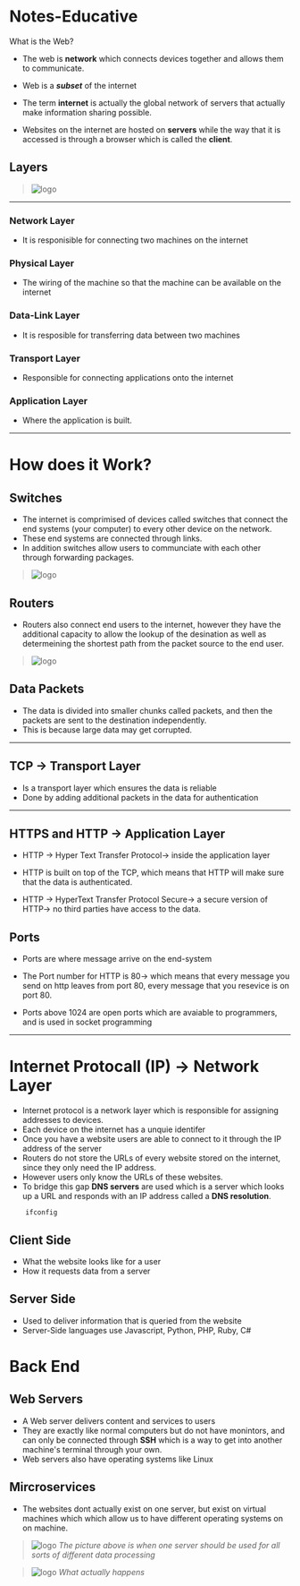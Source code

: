# Notes-Educative

 What is the Web?

* The web is **network** which connects devices together and allows them to communicate.

* Web is a ***subset*** of the internet

* The term **internet** is actually the global network of servers that actually make information sharing possible.

* Websites on the internet are hosted on **servers** while the way that it is accessed is through a browser which is called the **client**.

## Layers

> ![logo](./pictures/pic1.png) 
---

### Network Layer
* It is responisible for connecting two machines on the internet

### Physical Layer
* The wiring of the machine so that the machine can be available on the internet

### Data-Link Layer
* It is resposible for transferring data between two machines 

### Transport Layer
* Responsible for connecting applications onto the internet 

### Application Layer
* Where the application is built.

---

# How does it Work?


## Switches
* The internet is comprimised of devices called switches that connect the end systems (your computer) to every other device on the network.
* These end systems are connected through links. 
* In addition switches allow users to communciate with each other through forwarding packages.  

> ![logo](./pictures/pic2.png)

## Routers

* Routers also connect end users to the internet, however they have the additional capacity to allow the lookup of the desination as well as determeining the shortest path from the packet source to the end user.

> ![logo](./pictures/pic3.png)
## Data Packets
* The data is divided into smaller chunks called packets, and then the packets are sent to the destination independently.
* This is because large data may get corrupted.

---
## TCP -> Transport Layer
* Is a transport layer which ensures the data is reliable
* Done by adding additional packets in the data for authentication 

---
## HTTPS and HTTP -> Application Layer
* HTTP -> Hyper Text Transfer Protocol-> inside the application layer
* HTTP is built on top of the TCP, which means that HTTP will make sure that the data is authenticated. 

* HTTP -> HyperText Transfer Protocol Secure-> a secure version of HTTP-> no third parties have access to the data. 

## Ports
* Ports are where message arrive on the end-system
* The Port number for HTTP is 80-> which means that every message you send on http leaves from port 80, every message that you resevice is on port 80.

* Ports above 1024 are open ports which are avaiable to programmers, and is used in socket programming 

---
# Internet Protocall (IP) -> Network Layer
* Internet protocol is a network layer which is responsible for assigning addresses to devices. 
* Each device on the internet has a unquie identifer 
* Once you have a website users are able to connect to it through the IP address of the server 
* Routers do not store the URLs of every website stored on the internet, since they only need the IP address.
* However users only know the URLs of these websites.
* To bridge this gap **DNS servers** are used which is a server which looks up a URL and responds with an IP address called a **DNS resolution**.
``` linux
    ifconfig
```

## Client Side
* What the website looks like for a user
* How it requests data from a server

## Server Side
* Used to deliver information that is queried from the website
* Server-Side languages use Javascript, Python, PHP, Ruby, C#

# Back End

## Web Servers
* A Web server delivers content and services to users
* They are exactly like normal computers but do not have monintors, and can only be connected through **SSH** which is a way to get into another machine's terminal through your own.
* Web servers also have operating systems like Linux

## Mircroservices
* The websites dont actually exist on one server, but exist on virtual machines which which allow us to have different operating systems on on machine.
> ![logo](./pictures/pic4.png)
*The picture above is when one server should be used for all sorts of different data processing*

> ![logo](./pictures/pic5.png)
*What actually happens*
